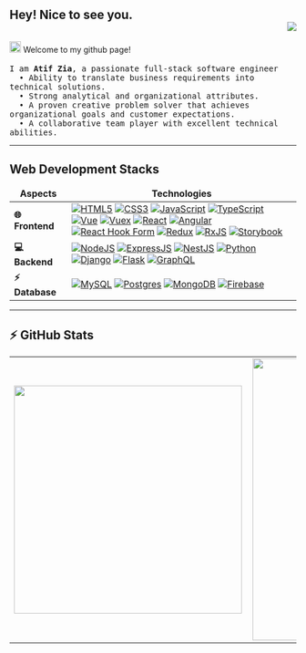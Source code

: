 ## Hey! Nice to see you. <div align = 'right'>![](https://komarev.com/ghpvc/?username=matifzia&color=yellow)</div>

<p><img src="https://raw.githubusercontent.com/iampavangandhi/iampavangandhi/master/gifs/Hi.gif" width="20px" style="max-width:100%;"> Welcome to my github page!
<br />
<br />
	<samp>
	I am <b>Atif Zia</b>, a passionate full-stack software engineer<br/>
  &nbsp; • Ability to translate business requirements into technical solutions.<br />
  &nbsp; • Strong analytical and organizational attributes.<br />
  &nbsp; • A proven creative problem solver that achieves organizational goals and customer expectations.<br />
  &nbsp; • A collaborative team player with excellent technical abilities.<br />
	</samp>

---


<h2> Web Development Stacks</h2>

<table style="width: 100%">
 <colgroup>
       <col span="1" style="width: 20%;">
       <col span="1" style="width: 80%;">
  </colgroup>
  <thead align="center">
    <tr border: none;>
      <td><b>Aspects</b></td>
      <td><b>Technologies</b></td>
    </tr>
  </thead>
  <tbody>
    <tr>
    <td>
	<b style="display: ruby;">🌐 Frontend</b>
    </td>
      <td>
      <a href="https://developer.mozilla.org/en-US/docs/Glossary/HTML5" rel="nofollow">
      <img alt="HTML5" src="https://img.shields.io/badge/HTML5-E34F26?style=for-the-badge&logo=html5&logoColor=white" data-canonical-src="https://img.shields.io/badge/HTML5-E34F26?style=for-the-badge&logo=html5&logoColor=white" style="max-width: 100%;"/></a>
      <a href="https://developer.mozilla.org/en-US/docs/Web/CSS" rel="nofollow">
      <img alt="CSS3" src="https://img.shields.io/badge/CSS3-1572B6?style=for-the-badge&logo=css3&logoColor=white" data-canonical-src="https://img.shields.io/badge/CSS3-1572B6?style=for-the-badge&logo=css3&logoColor=white" style="max-width: 100%;"/></a>
      <a href="https://developer.mozilla.org/en-US/docs/Web/JavaScript" rel="nofollow">
      <img alt="JavaScript" src="https://img.shields.io/badge/JavaScript-323330?style=for-the-badge&logo=javascript&logoColor=F7DF1E" data-canonical-src="https://img.shields.io/badge/JavaScript-323330?style=for-the-badge&logo=javascript&logoColor=F7DF1E" style="max-width: 100%;"/></a>
      <a href="https://www.typescriptlang.org/" rel="nofollow">
      <img alt="TypeScript" src="https://img.shields.io/badge/TypeScript-007ACC?style=for-the-badge&logo=typescript&logoColor=white" data-canonical-src="https://img.shields.io/badge/TypeScript-007ACC?style=for-the-badge&logo=typescript&logoColor=white" style="max-width: 100%;"/></a>
      <a href="https://vuejs.org/" rel="nofollow">
      <img alt="Vue" src="https://img.shields.io/badge/Vue.js-35495E?style=for-the-badge&logo=vuedotjs&logoColor=4FC08D"
        data-canonical-src="https://img.shields.io/badge/Vue.js-35495E?style=for-the-badge&logo=vuedotjs&logoColor=4FC08D"
        style="max-width: 100%;"/></a>
	<a href="https://vuetifyjs.com/" rel="nofollow">
	<img alt="Vuex" src="https://img.shields.io/badge/Vuetify-1867C0?style=for-the-badge&logo=vuetify&logoColor=AEDDFF"
        data-canonical-src="https://img.shields.io/badge/Vuetify-1867C0?style=for-the-badge&logo=vuetify&logoColor=AEDDFF"
        style="max-width: 100%;"/></a>
	<a href="https://reactjs.org/" rel="nofollow">
	<img alt="React" src="https://img.shields.io/badge/React-20232A?style=for-the-badge&logo=react&logoColor=61DAFB" data-canonical-src="https://img.shields.io/badge/React-20232A?style=for-the-badge&logo=react&logoColor=61DAFB" style="max-width: 100%;"/></a>
	<a href="https://angular.io/" rel="nofollow">
	<img alt="Angular" src="https://img.shields.io/badge/Angular-DD0031?style=for-the-badge&logo=angular&logoColor=white" data-canonical-src="https://img.shields.io/badge/Angular-DD0031?style=for-the-badge&logo=angular&logoColor=white" style="max-width: 100%;"/></a>
	<a href="https://react-hook-form.com/" rel="nofollow">
	<img alt="React Hook Form" src="https://img.shields.io/badge/React%20Hook%20Form-%23EC5990.svg?style=for-the-badge&logo=reacthookform&logoColor=white"
        data-canonical-src="https://img.shields.io/badge/React%20Hook%20Form-%23EC5990.svg?style=for-the-badge&logo=reacthookform&logoColor=white"
        style="max-width: 100%;"/></a>
	<a href="https://redux.js.org/" rel="nofollow">
	<img alt="Redux" src="https://img.shields.io/badge/redux-%23593d88.svg?style=for-the-badge&logo=redux&logoColor=white"
        data-canonical-src="https://img.shields.io/badge/redux-%23593d88.svg?style=for-the-badge&logo=redux&logoColor=white"
        style="max-width: 100%;"/></a>
	<a href="https://rxjs.dev/" rel="nofollow">
	<img alt="RxJS" src="https://img.shields.io/badge/rxjs-%23B7178C.svg?style=for-the-badge&logo=reactivex&logoColor=white"
        data-canonical-src="https://img.shields.io/badge/rxjs-%23B7178C.svg?style=for-the-badge&logo=reactivex&logoColor=white"
        style="max-width: 100%;"/></a>
	<a href="https://storybook.js.org/" rel="nofollow">
	<img alt="Storybook" src="https://img.shields.io/badge/-Storybook-FF4785?style=for-the-badge&logo=storybook&logoColor=white" data-canonical-src="https://img.shields.io/badge/-Storybook-FF4785?style=for-the-badge&logo=storybook&logoColor=white" style="max-width: 100%;"/></a>
	</td>
	</tr>
	<tr>
	<td>
	    <b style="display: ruby;">💻 Backend</b>
	</td>
      <td>
      <a href="https://nodejs.org/en/" rel="nofollow">
      <img alt="NodeJS" src="https://img.shields.io/badge/Node.js-339933?style=for-the-badge&logo=nodedotjs&logoColor=white" data-canonical-src="https://img.shields.io/badge/Node.js-339933?style=for-the-badge&logo=nodedotjs&logoColor=white" style="max-width: 100%;"/></a>
      <a href="https://expressjs.com/" rel="nofollow">
      <img alt="ExpressJS" src="https://img.shields.io/badge/Express.js-000000?style=for-the-badge&logo=express&logoColor=white" data-canonical-src="https://img.shields.io/badge/Express.js-000000?style=for-the-badge&logo=express&logoColor=white" style="max-width: 100%;"/></a>
      <a href="https://nestjs.com/" rel="nofollow">
      <img alt="NestJS" src="https://img.shields.io/badge/nestjs-E0234E?style=for-the-badge&logo=nestjs&logoColor=white" data-canonical-src="https://img.shields.io/badge/nestjs-E0234E?style=for-the-badge&logo=nestjs&logoColor=white" style="max-width: 100%;"/></a>
      <a href="https://www.python.org/" rel="nofollow">
      <img alt="Python" src="https://img.shields.io/badge/python-3670A0?style=for-the-badge&logo=python&logoColor=ffdd54" data-canonical-src="https://img.shields.io/badge/python-3670A0?style=for-the-badge&logo=python&logoColor=ffdd54" style="max-width: 100%;"/></a>
      <a href="https://www.djangoproject.com/" rel="nofollow">
      <img alt="Django" src="https://img.shields.io/badge/django-%23092E20.svg?style=for-the-badge&logo=django&logoColor=white" data-canonical-src="https://img.shields.io/badge/django-%23092E20.svg?style=for-the-badge&logo=django&logoColor=white" style="max-width: 100%;"/></a>
      <a href="https://flask.palletsprojects.com/" rel="nofollow">
      <img alt="Flask" src="https://img.shields.io/badge/flask-%23000.svg?style=for-the-badge&logo=flask&logoColor=white" data-canonical-src="https://img.shields.io/badge/flask-%23000.svg?style=for-the-badge&logo=flask&logoColor=white" style="max-width: 100%;"/></a>
      <a href="https://graphql.org/" rel="nofollow">
      <img alt="GraphQL" src="https://img.shields.io/badge/-GraphQL-E10098?style=for-the-badge&logo=graphql&logoColor=white" data-canonical-src="https://img.shields.io/badge/-GraphQL-E10098?style=for-the-badge&logo=graphql&logoColor=white" style="max-width: 100%;"/></a>
</td>
</tr>
<tr>
	<td>
		<b style="display: ruby;">⚡ Database</b>
	</td>
      <td>
	<a href="https://www.mysql.com/" rel="nofollow">
        <img alt="MySQL" src="https://img.shields.io/badge/MySQL-005C84?style=for-the-badge&logo=mysql&logoColor=white" data-canonical-src="https://img.shields.io/badge/MySQL-005C84?style=for-the-badge&logo=mysql&logoColor=white" style="max-width: 100%;"/></a> 
	<a href="https://www.postgresql.org/" rel="nofollow">
        <img alt="Postgres" src="https://img.shields.io/badge/postgres-%23316192.svg?style=for-the-badge&logo=postgresql&logoColor=white" data-canonical-src="https://img.shields.io/badge/postgres-%23316192.svg?style=for-the-badge&logo=postgresql&logoColor=white" style="max-width: 100%;"/></a>
	<a href="https://www.mongodb.com/" rel="nofollow">
        <img alt="MongoDB" src="https://img.shields.io/badge/MongoDB-4EA94B?style=for-the-badge&logo=mongodb&logoColor=white" data-canonical-src="https://img.shields.io/badge/MongoDB-4EA94B?style=for-the-badge&logo=mongodb&logoColor=white" style="max-width: 100%;"/></a>
	<a href="https://firebase.google.com/" rel="nofollow">
        <img alt="Firebase" src="https://img.shields.io/badge/Firebase-039BE5?style=for-the-badge&logo=Firebase&logoColor=white" data-canonical-src="https://img.shields.io/badge/Firebase-039BE5?style=for-the-badge&logo=Firebase&logoColor=white" style="max-width: 100%;"/></a>
	</td>
    </tr>
  </tbody>
</table>

---
## :zap: GitHub Stats

<center>
  <table>
    <tr>
      <td>
        <img width="400px" align="left" src="https://github-readme-streak-stats.herokuapp.com/?user=matifzia&show_icons=true&theme=tokyonight" />
      </td>
      <td>
        <img width="495px" align="left" src="https://github-readme-stats.vercel.app/api?username=matifzia&show_icons=true&theme=tokyonight"/>
      </td>
    </tr>   
  </table>
</center>
